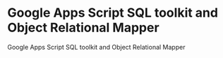 # Google Apps Script SQL toolkit and Object Relational Mapper

Google Apps Script SQL toolkit and Object Relational Mapper 
